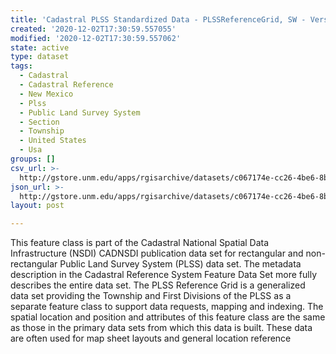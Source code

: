 ```yaml
---
title: 'Cadastral PLSS Standardized Data - PLSSReferenceGrid, SW - Version 1.1'
created: '2020-12-02T17:30:59.557055'
modified: '2020-12-02T17:30:59.557062'
state: active
type: dataset
tags:
  - Cadastral
  - Cadastral Reference
  - New Mexico
  - Plss
  - Public Land Survey System
  - Section
  - Township
  - United States
  - Usa
groups: []
csv_url: >-
  http://gstore.unm.edu/apps/rgisarchive/datasets/c067174e-cc26-4be6-8bc7-897c47536368/PLSSReferenceGrid_SW.derived.csv
json_url: >-
  http://gstore.unm.edu/apps/rgisarchive/datasets/c067174e-cc26-4be6-8bc7-897c47536368/PLSSReferenceGrid_SW.derived.json
layout: post

---
```

 This feature class is part of the Cadastral National Spatial Data
                Infrastructure (NSDI) CADNSDI publication data set for rectangular and
                non-rectangular Public Land Survey System (PLSS) data set. The metadata description
                in the Cadastral Reference System Feature Data Set more fully describes the entire
                data set. The PLSS Reference Grid is a generalized data set providing the Township
                and First Divisions of the PLSS as a separate feature class to support data
                requests, mapping and indexing. The spatial location and position and attributes of
                this feature class are the same as those in the primary data sets from which this
                data is built. These data are often used for map sheet layouts and general location
                reference 
